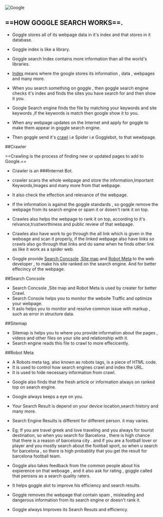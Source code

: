 

![Google](http://www.stickpng.com/img/icons-logos-emojis/tech-companies/google-logo)




 ==HOW GOGGLE SEARCH WORKS==.
------------------------
* Goggle stores all of its webpage data in it's index and that stores in it database.

* Goggle index is like a library.
* Goggle search Index contains more information than all the world's libraries. 
* [Index](https://support.google.com/programmable-search/answer/4513925?hl=en#:~:text=The%20Google%20index%20is%20similar,and%20updates%20the%20Google%20index.) means where the google stores its information , data , webpages and many more.
* When you search something on goggle , then goggle search engine checks it's index and finds the sites you have search for and then show it you.
* Google Search engine finds the file by matching your keywords and site keywords ,if the keywords is match then google show it to you.

* When any webpage updates on the Internet and apply for goggle to make them appear in goggle search engine.
* Then goggle send it's [crawl](https://support.google.com/webmasters/answer/7646114?hl=en#:~:text=Crawling%20is%20the%20process%20of,(but%20closely%20related)%20actions.) i.e Spider i.e Gogglebot, to that wewbpage.

##Crawler

==Crawling is the process of finding new or updated pages to add to Google.==

* Crawler is an ###Internet Bot.

* crawler scans the whole webpage and store the information,Important Keywords,Images and many more from that webpage.
* It also check the effection and relevance of the webpage.
* If the information is against the goggle standards , so goggle remove the webpage from its search engine or spam it or dosen't rank it on top.
* Crawles also helps the webpage to rank it on top, according  to  it's relvance,trustworthiness and public review of that webpage.
* Crawles also have work to  go through the all link which is given in the weboage and scan it properly, if the linked webpage also have links so crawls also go through that links and 
do same when he finds other link as like it work as a spider web.

* Goggle provide [Search Concsole](https://support.google.com/webmasters/answer/9128668?hl=en) ,[Site map](https://developers.google.com/search/docs/crawling-indexing/sitemaps/overview) and [Robot Meta](https://www.semrush.com/blog/robots-meta/) to the web developer , to make his site ranked on the search engine. And for better effecincy of the webpage.

##Search Concsole

- Search Concsole ,Site map and Robot Meta is used by creater for better Crawl.
- Search Console helps you to monitor the website Traffic and optimize your webpage.
- It aslo helps you to monitor and resolve common issue with markup , such as error in structure data.

##Sitemap

- Sitemap is helps you to where you provide information about the pages , videos and other files on your site and relationship with it. 
- Search engine reads this file to crawl to more effecicently.

##Robot Meta 

- A Robots meta tag, also known as robots tags, is a piece of HTML code.
- It is used to control how search engines crawl and index the URL.
- It is used to hide necessary information from crawl.

* Google also finds that the fresh article or information always on ranked top on search engine.
* Google always keeps a eye on you.
* Your Search Result is depend on your device location,search history and many more.
* Search Engine Results is different for different person. it may varies.
* Eg;
     If you are travel greek and love traveling and you  always for tourist destination, so when you search for Barcelona , there is high chance that there is a reason of barcelona city .
	and if you are a football lover or player and you mostly search about the football sport, so when u search for barcelona , so there is high probablity that you get the result for 
	barcelona football team.

* Goggle also takes feedback  from the common people about his expierence on that weboage , and it also ask for rating , goggle called that perosns as a search quality raters. 
* It helps goggle alot to improve his efficiency and search results.

* Goggle removes the webpage that contain spam , misleading and dangerous information from its search engine or doesn't rank it.

* Goggle always Improves its Search Resuts and efficiency.

